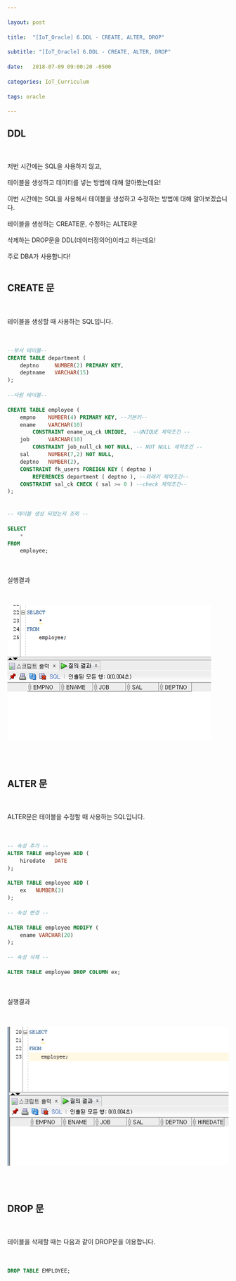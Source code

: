 ```yaml
---

layout: post

title:  "[IoT_Oracle] 6.DDL - CREATE, ALTER, DROP"

subtitle: "[IoT_Oracle] 6.DDL - CREATE, ALTER, DROP"

date:   2018-07-09 09:00:20 -0500

categories: IoT_Curriculum

tags: oracle

---
```


## DDL

<br>
<br>
저번 시간에는 SQL을 사용하지 않고, 
<br>
<br>
테이블을 생성하고 데이터를 넣는 방법에 대해 알아봤는데요!
<br>
<br>
이번 시간에는 SQL을 사용해서 테이블을 생성하고 수정하는 방법에 대해 알아보겠습니다.
<br>
<br>
테이블을 생성하는 CREATE문, 수정하는 ALTER문
<br>
<br>
삭제하는 DROP문을 DDL(데이터정의어)이라고 하는데요!
<br>
<br>
주로 DBA가 사용합니다!
<br>
<br>

## CREATE 문

<br>
<br>
테이블을 생성할 때 사용하는 SQL입니다.
<br>
<br>
<br>

```sql
--부서 테이블--
CREATE TABLE department (
    deptno     NUMBER(2) PRIMARY KEY,
    deptname   VARCHAR(15)
);

--사원 테이블--

CREATE TABLE employee (
    empno    NUMBER(4) PRIMARY KEY, --기본키--
    ename    VARCHAR(10)
        CONSTRAINT ename_uq_ck UNIQUE,  --UNIQUE 제약조건 --
    job      VARCHAR(10)
        CONSTRAINT job_null_ck NOT NULL, -- NOT NULL 제약조건 -- 
    sal      NUMBER(7,2) NOT NULL,
    deptno   NUMBER(2),
    CONSTRAINT fk_users FOREIGN KEY ( deptno )
        REFERENCES department ( deptno ), --외래키 제약조건--
    CONSTRAINT sal_ck CHECK ( sal >= 0 ) --check 제약조건--
);


-- 테이블 생성 되었는지 조회 --

SELECT
    *
FROM
    employee;
```

<br>
<br>
실행결과
<br>
<br>
<br>

![image](/image/Oracle_image/Oracle_image_35.png)

<br>
<br>

## ALTER 문

<br>
<br>
ALTER문은 테이블을 수정할 때 사용하는 SQL입니다.
<br>
<br>
<br>

```sql
-- 속성 추가 --
ALTER TABLE employee ADD (
    hiredate   DATE
);

ALTER TABLE employee ADD (
    ex   NUMBER(3)
);

-- 속성 변경 --

ALTER TABLE employee MODIFY (
    ename VARCHAR(20)
);

-- 속성 삭제 --

ALTER TABLE employee DROP COLUMN ex;
```

<br>
<br>
실행결과
<br>
<br>
<br>

![image](/image/Oracle_image/Oracle_image_36.png)

<br>
<br>

## DROP 문

<br>
<br>
테이블을 삭제할 때는 다음과 같이 DROP문을 이용합니다.
<br>
<br>
<br>

```sql
DROP TABLE EMPLOYEE;
```

